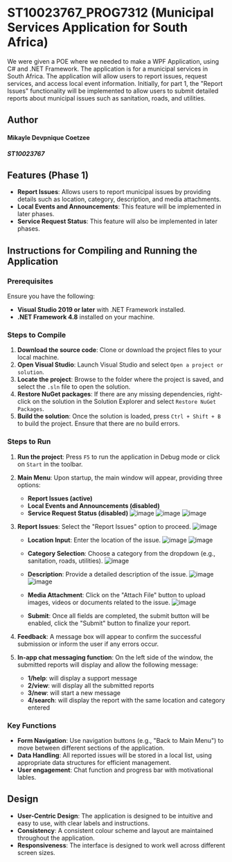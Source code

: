 # ST10023767_PROG7312 (Municipal Services Application for South Africa)

We were given a POE where we needed to make a WPF Application, using C# and .NET Framework. The application is for a municipal services in South Africa. The application will allow users to report issues, request services, and access local event information. Initially, for part 1, the "Report Issues" functionality will be implemented to allow users to submit detailed reports about municipal issues such as sanitation, roads, and utilities.

## Author 
#### Mikayle Devpnique Coetzee
##### ST10023767

## Features (Phase 1)
- **Report Issues**: Allows users to report municipal issues by providing details such as location, category, description, and media attachments.
- **Local Events and Announcements**: This feature will be implemented in later phases.
- **Service Request Status**: This feature will also be implemented in later phases.

## Instructions for Compiling and Running the Application

### Prerequisites
Ensure you have the following:
- **Visual Studio 2019 or later** with .NET Framework installed.
- **.NET Framework 4.8** installed on your machine.

### Steps to Compile
1. **Download the source code**: Clone or download the project files to your local machine.
2. **Open Visual Studio**: Launch Visual Studio and select `Open a project or solution`.
3. **Locate the project**: Browse to the folder where the project is saved, and select the `.sln` file to open the solution.
4. **Restore NuGet packages**: If there are any missing dependencies, right-click on the solution in the Solution Explorer and select `Restore NuGet Packages`.
5. **Build the solution**: Once the solution is loaded, press `Ctrl + Shift + B` to build the project. Ensure that there are no build errors.

### Steps to Run
1. **Run the project**: Press `F5` to run the application in Debug mode or click on `Start` in the toolbar.
2. **Main Menu**: Upon startup, the main window will appear, providing three options:
   - **Report Issues (active)**
   - **Local Events and Announcements (disabled)**
   - **Service Request Status (disabled)**
   ![image](https://github.com/user-attachments/assets/f9067ad7-98f1-4f76-bb2e-d9410d569d7d)
   ![image](https://github.com/user-attachments/assets/299adf28-3364-40c1-924d-6add06936f38)
   ![image](https://github.com/user-attachments/assets/47cf44a1-7002-43f8-9c68-d5046cb77035)

3. **Report Issues**: Select the "Report Issues" option to proceed.
   ![image](https://github.com/user-attachments/assets/b0321b5e-acf0-4dfe-8de0-7a5caa155ccc)

   - **Location Input**: Enter the location of the issue.
   ![image](https://github.com/user-attachments/assets/b0936349-f5e5-436e-bd09-75045a851501)
   ![image](https://github.com/user-attachments/assets/a514fd8f-b476-4c0d-92f2-c241b103aea7)

   - **Category Selection**: Choose a category from the dropdown (e.g., sanitation, roads, utilities).
   ![image](https://github.com/user-attachments/assets/80b27cd5-fc67-4fd3-a011-43e96c191ad1)

   - **Description**: Provide a detailed description of the issue.
   ![image](https://github.com/user-attachments/assets/ff49b878-2aa7-4be8-8efa-9b74b9df4324)
   ![image](https://github.com/user-attachments/assets/4af68092-2757-4621-827b-8669ace130ed)

   - **Media Attachment**: Click on the "Attach File" button to upload images, videos or documents related to the issue.
   ![image](https://github.com/user-attachments/assets/6561d1a9-13e0-4b49-a798-dcd784281d8c)

   - **Submit**: Once all fields are completed, the submit button will be enabled, click the "Submit" button to finalize your report.
5. **Feedback**: A message box will appear to confirm the successful submission or inform the user if any errors occur.
6. **In-app chat messaging function**: On the left side of the window, the submitted reports will display and allow the following message:
   - **1/help**: will display a support message
   - **2/view**: will display all the submitted reports 
   - **3/new**: will start a new message 
   - **4/search**: will display the report with the same location and category entered

### Key Functions
- **Form Navigation**: Use navigation buttons (e.g., "Back to Main Menu") to move between different sections of the application.
- **Data Handling**: All reported issues will be stored in a local list, using appropriate data structures for efficient management.
- **User engagement**: Chat function and progress bar with motivational lables. 

## Design 
- **User-Centric Design**: The application is designed to be intuitive and easy to use, with clear labels and instructions.
- **Consistency**: A consistent colour scheme and layout are maintained throughout the application.
- **Responsiveness**: The interface is designed to work well across different screen sizes.

